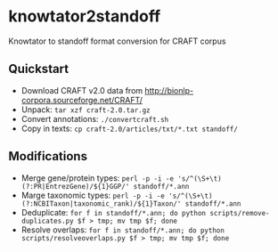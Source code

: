 # knowtator2standoff

Knowtator to standoff format conversion for CRAFT corpus

## Quickstart

* Download CRAFT v2.0 data from http://bionlp-corpora.sourceforge.net/CRAFT/
* Unpack: `tar xzf craft-2.0.tar.gz`
* Convert annotations: `./convertcraft.sh`
* Copy in texts: `cp craft-2.0/articles/txt/*.txt standoff/`

## Modifications

* Merge gene/protein types: `perl -p -i -e 's/^(\S+\t)(?:PR|EntrezGene)/${1}GGP/' standoff/*.ann`
* Marge taxonomic types: `perl -p -i -e 's/^(\S+\t)(?:NCBITaxon|taxonomic_rank)/${1}Taxon/' standoff/*.ann`
* Deduplicate: `for f in standoff/*.ann; do python scripts/remove-duplicates.py $f > tmp; mv tmp $f; done`
* Resolve overlaps: `for f in standoff/*.ann; do python scripts/resolveoverlaps.py $f > tmp; mv tmp $f; done`
